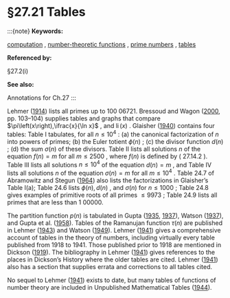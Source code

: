 # §27.21 Tables

:::{note}
**Keywords:**

[computation](http://dlmf.nist.gov/search/search?q=computation) , [number-theoretic functions](http://dlmf.nist.gov/search/search?q=number-theoretic%20functions) , [prime numbers](http://dlmf.nist.gov/search/search?q=prime%20numbers) , [tables](http://dlmf.nist.gov/search/search?q=tables)

**Referenced by:**

§27.2(i)

**See also:**

Annotations for Ch.27
:::

Lehmer ([1914](./bib/L.html#bib1405 "List of Prime Numbers from 1 to 10,006,721")) lists all primes up to 100 06721. Bressoud and Wagon ([2000](./bib/B.html#bib349 "A Course in Computational Number Theory"), pp. 103–104) supplies tables and graphs that compare $\pi\left(x\right),\ifrac{x}{\ln x}$ , and $\operatorname{li}\left(x\right)$ . Glaisher ([1940](./bib/G.html#bib942 "Number-Divisor Tables")) contains four tables: Table I tabulates, for all $n\leq 10^{4}$ : (a) the canonical factorization of $n$ into powers of primes; (b) the Euler totient $\phi\left(n\right)$ ; (c) the divisor function $d\left(n\right)$ ; (d) the sum $\sigma(n)$ of these divisors. Table II lists all solutions $n$ of the equation $\mathit{f}\left(n\right)=m$ for all $m\leq 2500$ , where $\mathit{f}\left(n\right)$ is defined by ( 27.14.2 ). Table III lists all solutions $n\leq 10^{4}$ of the equation $d\left(n\right)=m$ , and Table IV lists all solutions $n$ of the equation $\sigma(n)=m$ for all $m\leq 10^{4}$ . Table 24.7 of Abramowitz and Stegun ([1964](./bib/index.html#bib24 "Handbook of Mathematical Functions with Formulas, Graphs, and Mathematical Tables")) also lists the factorizations in Glaisher’s Table I(a); Table 24.6 lists $\phi\left(n\right),d\left(n\right)$ , and $\sigma(n)$ for $n\leq 1000$ ; Table 24.8 gives examples of primitive roots of all primes $\leq 9973$ ; Table 24.9 lists all primes that are less than 1 00000.

The partition function $p\left(n\right)$ is tabulated in Gupta ([1935](./bib/G.html#bib1004 "A table of partitions"), [1937](./bib/G.html#bib1005 "A table of partitions (II)")), Watson ([1937](./bib/W.html#bib2379 "Two tables of partitions")), and Gupta et al. ([1958](./bib/G.html#bib1006 "Tables of Partitions")). Tables of the Ramanujan function $\tau\left(n\right)$ are published in Lehmer ([1943](./bib/L.html#bib1408 "Ramanujan’s function ⁢ τ ( n )")) and Watson ([1949](./bib/W.html#bib2381 "A table of Ramanujan’s function ⁢ τ ( n )")). Lehmer ([1941](./bib/L.html#bib1407 "Guide to Tables in the Theory of Numbers")) gives a comprehensive account of tables in the theory of numbers, including virtually every table published from 1918 to 1941. Those published prior to 1918 are mentioned in Dickson ([1919](./bib/D.html#bib654 "History of the Theory of Numbers (3 volumes)")). The bibliography in Lehmer ([1941](./bib/L.html#bib1407 "Guide to Tables in the Theory of Numbers")) gives references to the places in Dickson’s History where the older tables are cited. Lehmer ([1941](./bib/L.html#bib1407 "Guide to Tables in the Theory of Numbers")) also has a section that supplies errata and corrections to all tables cited.

No sequel to Lehmer ([1941](./bib/L.html#bib1407 "Guide to Tables in the Theory of Numbers")) exists to date, but many tables of functions of number theory are included in Unpublished Mathematical Tables ([1944](./bib/U.html#bib127 "Mathematics of Computation Unpublished Mathematical Tables Collection")).
